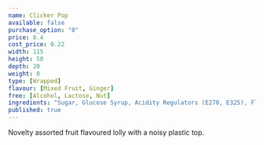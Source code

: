 ```yaml
---
name: Clicker Pop
available: false
purchase_option: "0"
price: 0.4
cost_price: 0.22
width: 115
height: 50
depth: 20
weight: 0
type: [Wrapped]
flavour: [Mixed Fruit, Ginger]
free: [Alcohol, Lactose, Nut]
ingredients: "Sugar, Glucose Syrup, Acidity Regulators (E270, E325), Flavourings, Colours: E163, E100"
published: true
---
```

Novelty assorted fruit flavoured lolly with a noisy plastic top.